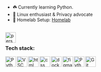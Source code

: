 - ☘️ Currently learning Python.
- 🐧 Linux enthusiast & Privacy advocate
- 🧪 Homelab Setup: <a href="https://mraif13.xyz/homelab/">Homelab</a>
<br />
<a href="https://mraif13.xyz?ref=github.com">
<img title="Personal Website"  align="left" alt=" personal-website" width="33px" src="https://img.icons8.com/fluent/96/000000/domain.png" />
</a>
                                                                                                             
<br />

### Tech stack:

<img title="Pop_OS!"  align="left" alt=" Python" width="33px" src="https://linuxdiscovery.com/wp-content/uploads/elementor/thumbs/popos-oeihu31rxa3oyyhyca50kp985e6bw60y8qwowfjhxy.png" />
<img title="Visual Studio code" align="left" alt=" VSC" width="33px" src="https://img.icons8.com/fluent/96/000000/visual-studio-code-2019.png" />
<img title="HTML"  align="left" alt=" html" width="33px" src="https://img.icons8.com/color/48/000000/html-5.png" />
<img title="CSS"  align="left" alt=" css" width="33px" src="https://img.icons8.com/color/96/000000/css3.png" />
<img title="docker"  align="left" alt=" docker" width="33px" src="https://img.icons8.com/color/96/000000/docker.png" />
<img title="Figma"  align="left" alt=" figma" width="33px" src="https://static.figma.com/app/icon/1/favicon.svg" />
<img title="Python"  align="left" alt=" Python" width="33px" src="https://img.icons8.com/color/96/000000/python.png" />
<img title="Git"  align="left" alt=" Git" width="33px" src="https://img.icons8.com/color/96/000000/git.png" />
<br />

<!-- 
<img title="VueJs"  align="left" alt=" Reddit" width="33px" src="https://img.icons8.com/color/96/000000/vue-js.png" />
<img title="ElectronJS" align="left" alt=" Reddit" width="33px" src="https://github.githubassets.com/images/icons/emoji/electron.png" />
<br />
<br />
-->

